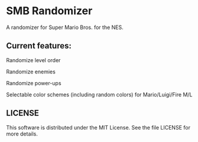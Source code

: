 # SMB Randomizer

A randomizer for Super Mario Bros. for the NES.

## Current features:

Randomize level order

Randomize enemies

Randomize power-ups

Selectable color schemes (including random colors) for Mario/Luigi/Fire M/L

## LICENSE
This software is distributed under the MIT License. See the file LICENSE for more details.
